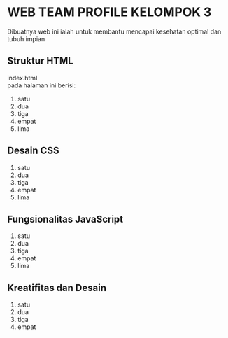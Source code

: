 <h1>WEB TEAM PROFILE KELOMPOK 3</h1><b></b>
Dibuatnya web ini ialah untuk membantu mencapai kesehatan optimal dan tubuh impian
<h2>Struktur HTML</h2>
index.html <br> pada halaman ini berisi:<br>
<ol>
 <li>satu<li>dua<li>tiga</li><li>empat</li><li>lima</li>
</ol>
<h2>Desain CSS</h2>
<ol>
 <li>satu<li>dua<li>tiga</li><li>empat</li><li>lima</li>
</ol>
<h2>Fungsionalitas JavaScript</h2>
<ol>
 <li>satu<li>dua<li>tiga</li><li>empat</li><li>lima</li>
</ol>
<h2>Kreatifitas dan Desain</h2>
<ol>
 <li>satu<li>dua<li>tiga</li><li>empat</li>
</ol>
